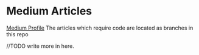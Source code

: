 # Medium Articles 
 [Medium Profile](https://medium.com/@vaughan932)
 The articles which require code are located as branches in this repo


 //TODO write more in here.